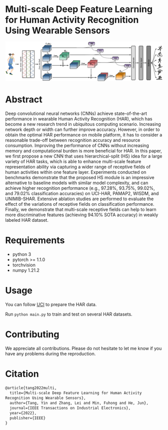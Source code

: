 # Multi-scale Deep Feature Learning for Human Activity Recognition Using Wearable Sensors
![Image text](https://github.com/yinntag/Multi-scale-deep-feature-learning/blob/main/Model/model.png)
# Abstract
  Deep convolutional neural networks (CNNs) achieve state-of-the-art performance in wearable Human Activity Recognition (HAR), which has become a new research trend in ubiquitous computing scenario. Increasing network depth or width can further improve accuracy. However, in order to obtain the optimal HAR performance on mobile platform, it has to consider a reasonable trade-off between recognition accuracy and resource consumption. Improving the performance of CNNs without increasing memory and computational burden is more beneficial for HAR. In this paper, we first propose a new CNN that uses hierarchical-split (HS) idea for a large variety of HAR tasks, which is able to enhance multi-scale feature representation ability via capturing a wider range of receptive fields of human activities within one feature layer. Experiments conducted on benchmarks demonstrate that the proposed HS module is an impressive alternative to baseline models with similar model complexity, and can achieve higher recognition performance (e.g., 97.28%, 93.75%, 99.02%, and 79.02% classification accuracies) on UCI-HAR, PAMAP2, WISDM, and UNIMIB-SHAR. Extensive ablation studies are performed to evaluate the effect of the variations of receptive fields on classification performance. Finally, we demonstrate that multi-scale receptive fields can help to learn more discriminative features (achieving 94.10% SOTA accuracy) in weakly labeled HAR dataset.
# Requirements
- python 3
- pytorch >= 1.1.0
- torchvision
- numpy 1.21.2
# Usage
You can follow [UCI](https://archive.ics.uci.edu/ml/datasets/human+activity+recognition+using+smartphones) to prepare the HAR data.

Run `python main.py` to train and test on several HAR datasets. 
# Contributing
We appreciate all contributions. Please do not hesitate to let me know if you have any problems during the reproduction.

# Citation
```
@article{tang2022multi,
  title={Multi-scale Deep Feature Learning for Human Activity Recognition Using Wearable Sensors},
  author={Tang, Yin and Zhang, Lei and Min, Fuhong and He, Jun},
  journal={IEEE Transactions on Industrial Electronics},
  year={2022},
  publisher={IEEE}
}
```

